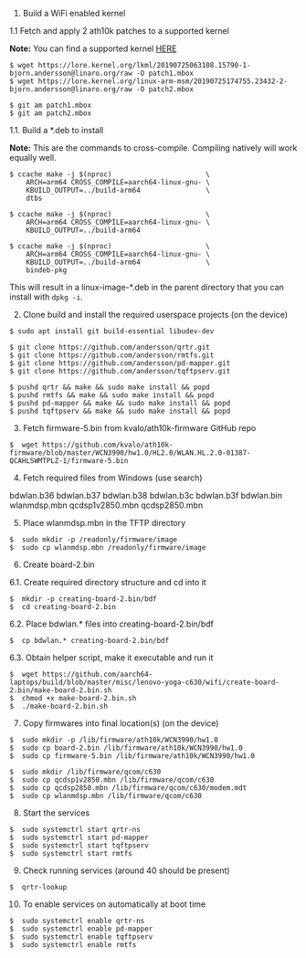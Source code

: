 1. Build a WiFi enabled kernel

1.1 Fetch and apply 2 ath10k patches to a supported kernel

**Note:** You can find a supported kernel [HERE](https://github.com/aarch64-laptops/linux/tree/gpu)

```
$ wget https://lore.kernel.org/lkml/20190725063108.15790-1-bjorn.andersson@linaro.org/raw -O patch1.mbox
$ wget https://lore.kernel.org/linux-arm-msm/20190725174755.23432-2-bjorn.andersson@linaro.org/raw -O patch2.mbox

$ git am patch1.mbox
$ git am patch2.mbox
```

1.1. Build a *.deb to install

**Note:** This are the commands to cross-compile.  Compiling natively will work equally well.

```
$ ccache make -j $(nproc)                       \
    ARCH=arm64 CROSS_COMPILE=aarch64-linux-gnu- \
    KBUILD_OUTPUT=../build-arm64                \
    dtbs

$ ccache make -j $(nproc)                       \
    ARCH=arm64 CROSS_COMPILE=aarch64-linux-gnu- \
    KBUILD_OUTPUT=../build-arm64

$ ccache make -j $(nproc)                       \
    ARCH=arm64 CROSS_COMPILE=aarch64-linux-gnu- \
    KBUILD_OUTPUT=../build-arm64                \
    bindeb-pkg
```

This will result in a linux-image-*.deb in the parent directory that you can install with `dpkg -i`.

2. Clone build and install the required userspace projects (on the device)

```
$ sudo apt install git build-essential libudev-dev

$ git clone https://github.com/andersson/qrtr.git
$ git clone https://github.com/andersson/rmtfs.git
$ git clone https://github.com/andersson/pd-mapper.git
$ git clone https://github.com/andersson/tqftpserv.git

$ pushd qrtr && make && sudo make install && popd
$ pushd rmtfs && make && sudo make install && popd
$ pushd pd-mapper && make && sudo make install && popd
$ pushd tqftpserv && make && sudo make install && popd
```

3. Fetch firmware-5.bin from kvalo/ath10k-firmware GitHub repo

```
$  wget https://github.com/kvalo/ath10k-firmware/blob/master/WCN3990/hw1.0/HL2.0/WLAN.HL.2.0-01387-QCAHLSWMTPLZ-1/firmware-5.bin
```

4. Fetch required files from Windows (use search)

  bdwlan.b36
  bdwlan.b37
  bdwlan.b38
  bdwlan.b3c
  bdwlan.b3f
  bdwlan.bin
  wlanmdsp.mbn
  qcdsp1v2850.mbn
  qcdsp2850.mbn

5. Place wlanmdsp.mbn in the TFTP directory

```
$  sudo mkdir -p /readonly/firmware/image
$  sudo cp wlanmdsp.mbn /readonly/firmware/image
```

6. Create board-2.bin

6.1. Create required directory structure and cd into it

```
$  mkdir -p creating-board-2.bin/bdf
$  cd creating-board-2.bin
```

6.2. Place bdwlan.* files into creating-board-2.bin/bdf

```
$  cp bdwlan.* creating-board-2.bin/bdf
```

6.3. Obtain helper script, make it executable and run it

```
$  wget https://github.com/aarch64-laptops/build/blob/master/misc/lenovo-yoga-c630/wifi/create-board-2.bin/make-board-2.bin.sh
$  chmod +x make-board-2.bin.sh
$  ./make-board-2.bin.sh
```

7. Copy firmwares into final location(s) (on the device)

```
$  sudo mkdir -p /lib/firmware/ath10k/WCN3990/hw1.0
$  sudo cp board-2.bin /lib/firmware/ath10k/WCN3990/hw1.0
$  sudo cp firmware-5.bin /lib/firmware/ath10k/WCN3990/hw1.0

$  sudo mkdir /lib/firmware/qcom/c630
$  sudo cp qcdsp1v2850.mbn /lib/firmware/qcom/c630
$  sudo cp qcdsp2850.mbn /lib/firmware/qcom/c630/modem.mdt
$  sudo cp wlanmdsp.mbn /lib/firmware/qcom/c630
```

8. Start the services

```
$  sudo systemctrl start qrtr-ns
$  sudo systemctrl start pd-mapper
$  sudo systemctrl start tqftpserv
$  sudo systemctrl start rmtfs
```

9. Check running services (around 40 should be present)

```
$  qrtr-lookup
```

10. To enable services on automatically at boot time

```
$  sudo systemctrl enable qrtr-ns
$  sudo systemctrl enable pd-mapper
$  sudo systemctrl enable tqftpserv
$  sudo systemctrl enable rmtfs
```